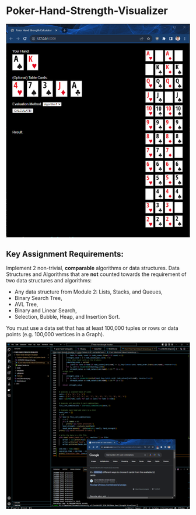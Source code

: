 # Poker-Hand-Strength-Visualizer

![Frontend Interface](readme_images/nov23frontend.png)

## Key Assignment Requirements:
Implement 2 non-trivial, **comparable** algorithms or data structures. Data Structures and Algorithms that are **not** counted towards the requirement of two data structures and algorithms:
- Any data structure from Module 2: Lists, Stacks, and Queues,
- Binary Search Tree,
- AVL Tree,
- Binary and Linear Search,
- Selection, Bubble, Heap, and Insertion Sort.

You must use a data set that has at least 100,000 tuples or rows or data points (e.g. 100,000 vertices in a Graph).

![Showing 2,598,960 Data Points](readme_images/2,598,960%20datapoints.png)